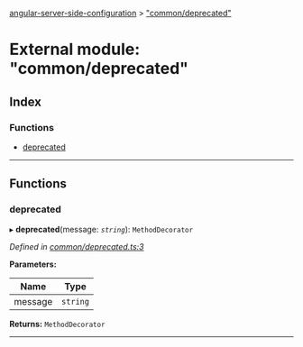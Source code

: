 [angular-server-side-configuration](../README.md) > ["common/deprecated"](../modules/_common_deprecated_.md)

# External module: "common/deprecated"

## Index

### Functions

* [deprecated](_common_deprecated_.md#deprecated)

---

## Functions

<a id="deprecated"></a>

###  deprecated

▸ **deprecated**(message: *`string`*): `MethodDecorator`

*Defined in [common/deprecated.ts:3](https://github.com/kyubisation/angular-server-side-configuration/blob/76af84f/src/common/deprecated.ts#L3)*

**Parameters:**

| Name | Type |
| ------ | ------ |
| message | `string` |

**Returns:** `MethodDecorator`

___


